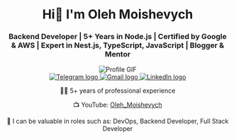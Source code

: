 <h1 align="center">Hi👋 I'm Oleh Moishevych</h1>
<h3 align="center">Backend Developer | 5+ Years in Node.js | Certified by Google & AWS | Expert in Nest.js, TypeScript, JavaScript | Blogger & Mentor</h3>

<div class="image" align="center">
  <img src="https://qph.cf2.quoracdn.net/main-qimg-c0c2264911d8cd4a688acd0542240f95"
  alt="Profile GIF"
  style="max-width: 100%; height: auto;" />
</div>

<div align="center"> 
  <a href="https://t.me/oleh_moishevych" target="_blank">
    <img src="https://img.shields.io/badge/Telegram-2CA5E0?style=for-the-badge&logo=telegram&logoColor=white" alt="Telegram logo"/>
  </a>
  <a href="mailto:olehmoishevych@gmail.com" target="_blank">
    <img src="https://img.shields.io/badge/Gmail-D14836?style=for-the-badge&logo=gmail&logoColor=white" alt="Gmail logo"/>
  </a>
  <a href="https://www.linkedin.com/in/olehmoishevych/" target="_blank">
    <img src="https://img.shields.io/badge/LinkedIn-0077B5?style=for-the-badge&logo=linkedin&logoColor=white" alt="LinkedIn logo"/>
  </a>
</div>

<div align="center">
  <p>👨‍💻 5+ years of professional experience</p>
  <p>📺 YouTube: <a href="https://www.youtube.com/@Oleh_Moishevych" target="_blank">Oleh_Moishevych</a></p>
  <p>🚀 I can be valuable in roles such as: DevOps, Backend Developer, Full Stack Developer</p>
</div>
